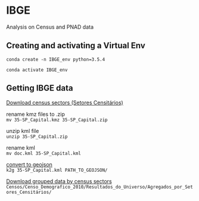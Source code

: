 # IBGE
Analysis on Census and PNAD data

## Creating and activating a Virtual Env
`conda create -n IBGE_env python=3.5.4`

`conda activate IBGE_env`

## Getting IBGE data
[Download census sectors (Setores Censitários)](https://ftp.ibge.gov.br/organizacao_do_territorio/malhas_territoriais/malhas_de_setores_censitarios__divisoes_intramunicipais/censo_2010/)

rename kmz files to .zip  
`mv 35-SP_Capital.kmz 35-SP_Capital.zip`

unzip kml file  
`unzip 35-SP_Capital.zip`

rename kml  
`mv doc.kml 35-SP_Capital.kml`

[convert to geojson](https://pypi.org/project/kml2geojson/)  
`k2g 35-SP_Capital.kml PATH_TO_GEOJSON/`


[Download grouped data by census sectors](https://www.ibge.gov.br/estatisticas/downloads-estatisticas.html)
`Censos/Censo_Demografico_2010/Resultados_do_Universo/Agregados_por_Setores_Censitários/`

